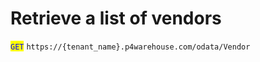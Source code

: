 # Retrieve a list of vendors



<mark style="color:blue;">`GET`</mark> `https://{tenant_name}.p4warehouse.com/odata/Vendor`
